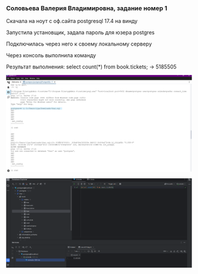 ### Соловьева Валерия Владимировна, задание номер 1


Скачала на ноут с оф.сайта postgresql 17.4 на винду

Запустила установщик, задала пароль для юзера postgres


Подключилась через него к своему локальному серверу


Через консоль выполнила команду 


Результат выполнения: select count(*) from book.tickets;
 -> 5185505

![выполнение](https://github.com/LeraSolovieva/LeraSolo/blob/main/Практика/Картинки/выполнение.png)

![count](https://github.com/LeraSolovieva/LeraSolo/blob/main/Практика/Картинки/Снимок%20экрана%202025-03-05%20210741.png)




